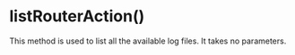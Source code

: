 # listRouterAction()
This method is used to list all the available log files. It takes no parameters.

